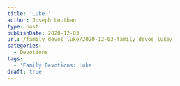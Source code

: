 ```yaml
---
title: 'Luke '
author: Joseph Louthan
type: post
publishDate: 2020-12-03
url: /family_devos_luke/2020-12-03-family_devos_luke/
categories:
  - Devotions
tags:
  - 'Family Devotions: Luke'
draft: true
---
```

